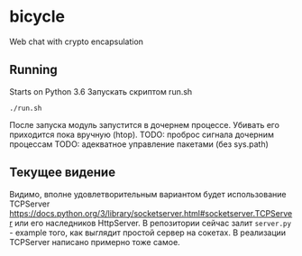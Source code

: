 # bicycle
Web chat with crypto encapsulation

## Running
Starts on Python 3.6
Запускать скриптом run.sh
```
./run.sh
```
После запуска модуль запустится в дочернем процессе. Убивать его приходится пока вручную (htop).
TODO: проброс сигнала дочерним процессам
TODO: адекватное управление пакетами (без sys.path)

## Текущее видение
Видимо, вполне удовлетворительным вариантом будет использование TCPServer 
https://docs.python.org/3/library/socketserver.html#socketserver.TCPServer
или его наследников HttpServer.
В репозитории сейчас залит `server.py` - example того, как выглядит простой сервер на сокетах. В реализации TCPServer написано примерно тоже самое.